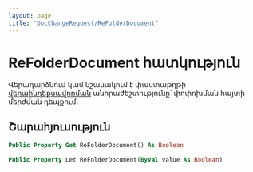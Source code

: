 ```yaml
---
layout: page
title: "DocChangeRequest/ReFolderDocument"
---
```


# ReFolderDocument հատկություն

Վերադարձնում կամ նշանակում է փաստաթղթի [վերաինդեքսավորման](../ASDOC/ReFolder.md) անհրաժեշտությունը՝ փոփոխման հայտի մերժման դեպքում։ 

## Շարահյուսություն 

``` vb
Public Property Get ReFolderDocument() As Boolean  
```

``` vb
Public Property Let ReFolderDocument(ByVal value As Boolean)
```
